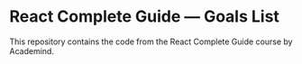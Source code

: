 # React Complete Guide — Goals List

This repository contains the code from the React Complete Guide course by Academind.
